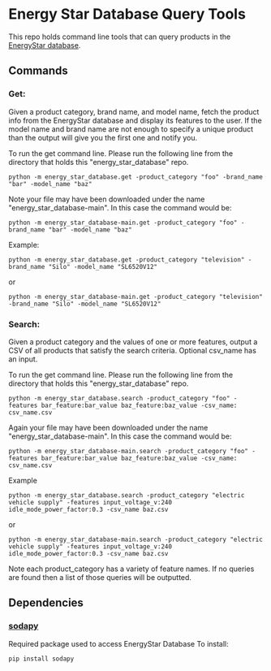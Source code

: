 # Energy Star Database Query Tools

This repo holds command line tools that can query products in the [EnergyStar
database](https://www.energystar.gov/productfinder/advanced).

## Commands

### Get: 

 Given a product category, brand name, and model name, fetch the product info from the EnergyStar
database and display its features to the user. If the model name and brand name are not enough to specify a 
unique product than the output will give you the first one and notify you.

To run the get command line. Please run the following line from the directory that holds this "energy_star_database" repo. 

```
python -m energy_star_database.get -product_category "foo" -brand_name "bar" -model_name "baz"
```
Note your file may have been downloaded under the name "energy_star_database-main". In this case the command would be:
```
python -m energy_star_database-main.get -product_category "foo" -brand_name "bar" -model_name "baz"
```

Example:

```
python -m energy_star_database.get -product_category "television" -brand_name "Silo" -model_name "SL6520V12"
```
or
```
python -m energy_star_database-main.get -product_category "television" -brand_name "Silo" -model_name "SL6520V12"
```


### Search:

 Given a product category and the values of one or more features, output a CSV of all
products that satisfy the search criteria. Optional csv_name has an input.

To run the get command line. Please run the following line from the directory that holds this "energy_star_database" repo. 

```
python -m energy_star_database.search -product_category "foo" -features bar_feature:bar_value baz_feature:baz_value -csv_name: csv_name.csv
```
Again your file may have been downloaded under the name "energy_star_database-main". In this case the command would be:
```
python -m energy_star_database-main.search -product_category "foo" -features bar_feature:bar_value baz_feature:baz_value -csv_name: csv_name.csv
```
Example
```
python -m energy_star_database.search -product_category "electric vehicle supply" -features input_voltage_v:240 idle_mode_power_factor:0.3 -csv_name baz.csv
```
or 
```
python -m energy_star_database-main.search -product_category "electric vehicle supply" -features input_voltage_v:240 idle_mode_power_factor:0.3 -csv_name baz.csv
```
Note each product_category has a variety of feature names. If no queries are found then a list of those queries will be outputted.
##  Dependencies

### [sodapy](https://github.com/xmunoz/sodapy)

Required package used to access EnergyStar Database
To install:

```
pip install sodapy
```